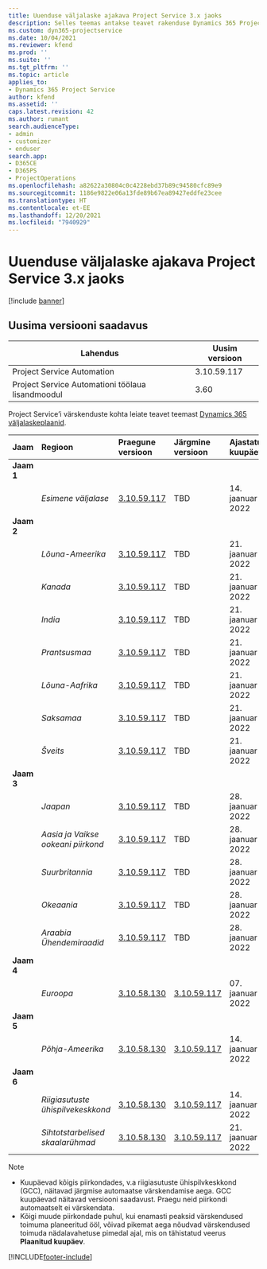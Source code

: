 ```yaml
---
title: Uuenduse väljalaske ajakava Project Service 3.x jaoks
description: Selles teemas antakse teavet rakenduse Dynamics 365 Project Service Automation saadaolevate ja tulevaste väljaannete kohta.
ms.custom: dyn365-projectservice
ms.date: 10/04/2021
ms.reviewer: kfend
ms.prod: ''
ms.suite: ''
ms.tgt_pltfrm: ''
ms.topic: article
applies_to:
- Dynamics 365 Project Service
author: kfend
ms.assetid: ''
caps.latest.revision: 42
ms.author: rumant
search.audienceType:
- admin
- customizer
- enduser
search.app:
- D365CE
- D365PS
- ProjectOperations
ms.openlocfilehash: a82622a30804c0c4228ebd37b89c94580cfc89e9
ms.sourcegitcommit: 1186e9822e06a13fde89b67ea89427eddfe23cee
ms.translationtype: HT
ms.contentlocale: et-EE
ms.lasthandoff: 12/20/2021
ms.locfileid: "7940929"
---
```

# <a name="update-release-schedule-for-project-service-3x"></a>Uuenduse väljalaske ajakava Project Service 3.x jaoks

[!include [banner](../includes/psa-now-project-operations.md)]

## <a name="latest-version-availability"></a>Uusima versiooni saadavus

| Lahendus  | Uusim versioon |
|-------|----|
| Project Service Automation    | 3.10.59.117 |
| Project Service Automationi töölaua lisandmoodul                | 3.60          |

Project Service’i värskenduste kohta leiate teavet teemast [Dynamics 365 väljalaskeplaanid](/dynamics365/release-plans/). 

| Jaam  | Regioon | Praegune versioon | Järgmine versioon |  Ajastatud kuupäev
| :---   | :---   | :---   | :---   |:---   |         
|<strong>Jaam 1</strong> | |  |  | |
| | <i>Esimene väljalase</i> | [3.10.59.117](whats-new-ur-38.md) | TBD | 14. jaanuar 2022
|<strong>Jaam 2</strong> | |  |  | |
| | <i>Lõuna-Ameerika</i> | [3.10.59.117](whats-new-ur-38.md) | TBD | 21. jaanuar 2022
| | <i>Kanada</i> | [3.10.59.117](whats-new-ur-38.md) | TBD | 21. jaanuar 2022
| | <i>India</i> | [3.10.59.117](whats-new-ur-38.md) | TBD | 21. jaanuar 2022
| | <i>Prantsusmaa</i> | [3.10.59.117](whats-new-ur-38.md) | TBD | 21. jaanuar 2022
| | <i>Lõuna-Aafrika</i> | [3.10.59.117](whats-new-ur-38.md) | TBD | 21. jaanuar 2022
| | <i>Saksamaa</i> | [3.10.59.117](whats-new-ur-38.md) | TBD | 21. jaanuar 2022
| | <i>Šveits</i> | [3.10.59.117](whats-new-ur-38.md) | TBD | 21. jaanuar 2022
|<strong>Jaam 3</strong> | |  |  | |
| | <i>Jaapan</i> | [3.10.59.117](whats-new-ur-38.md) | TBD | 28. jaanuar 2022
| | <i>Aasia ja Vaikse ookeani piirkond</i> | [3.10.59.117](whats-new-ur-38.md) | TBD | 28. jaanuar 2022
| | <i>Suurbritannia</i> | [3.10.59.117](whats-new-ur-38.md) | TBD | 28. jaanuar 2022
| | <i>Okeaania</i> | [3.10.59.117](whats-new-ur-38.md) | TBD | 28. jaanuar 2022
| | <i>Araabia Ühendemiraadid</i> | [3.10.59.117](whats-new-ur-38.md) | TBD | 28. jaanuar 2022
|<strong>Jaam 4</strong> | |  |  | |
| | <i>Euroopa</i> | [3.10.58.130](whats-new-ur-37-5.md) | [3.10.59.117](whats-new-ur-38.md) | 07. jaanuar 2022
|<strong>Jaam 5</strong> | |  |  | |
| | <i>Põhja-Ameerika</i> | [3.10.58.130](whats-new-ur-37-5.md) | [3.10.59.117](whats-new-ur-38.md) | 14. jaanuar 2022
|<strong>Jaam 6</strong> | |  |  | |
| | <i>Riigiasutuste ühispilvekeskkond</i> | [3.10.58.130](whats-new-ur-37-5.md) | [3.10.59.117](whats-new-ur-38.md) | 14. jaanuar 2022
| | <i>Sihtotstarbelised skaalarühmad</i> | [3.10.58.130](whats-new-ur-37-5.md) | [3.10.59.117](whats-new-ur-38.md) | 21. jaanuar 2022



>[!Note]
> - Kuupäevad kõigis piirkondades, v.a riigiasutuste ühispilvkeskkond (GCC), näitavad järgmise automaatse värskendamise aega. GCC kuupäevad näitavad versiooni saadavust. Praegu neid piirkondi automaatselt ei värskendata.
> - Kõigi muude piirkondade puhul, kui enamasti peaksid värskendused toimuma planeeritud ööl, võivad pikemat aega nõudvad värskendused toimuda nädalavahetuse pimedal ajal, mis on tähistatud veerus **Plaanitud kuupäev**.


[!INCLUDE[footer-include](../includes/footer-banner.md)]
